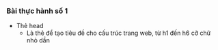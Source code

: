 ### Bài thực hành số 1
- Thẻ head
  - Là thẻ để tạo tiêu đề cho cấu trúc trang web, từ h1 đến h6 cỡ chữ nhỏ dần
 
